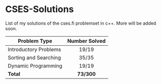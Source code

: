 # CSES-Solutions

List of my solutions of the cses.fi problemset in c++. More will be added soon.

| Problem Type          | Number Solved |
|-----------------------|:-------------:|
| Introductory Problems |     19/19     |
| Sorting and Searching |     35/35     |
| Dynamic Programming   |     19/19     |
| **Total**             |  **73/300**   |
